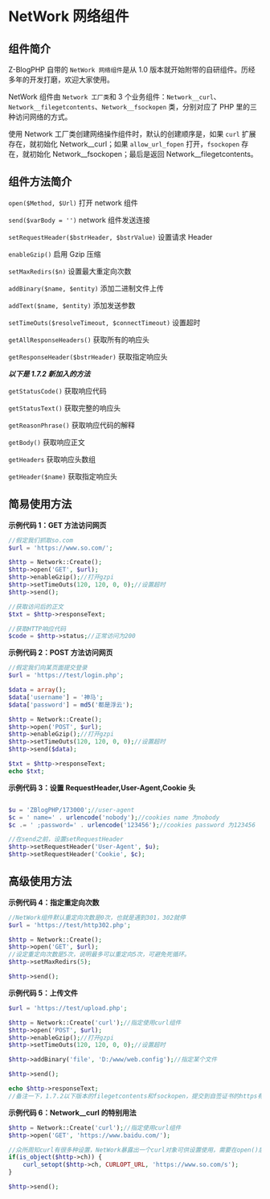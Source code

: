 # NetWork 网络组件

## 组件简介

Z-BlogPHP 自带的 `NetWork 网络组件`是从 1.0 版本就开始附带的自研组件。历经多年的开发打磨，欢迎大家使用。

NetWork 组件由 `Network 工厂类`和 3 个业务组件：`Network__curl`、`Network__filegetcontents`、`Network__fsockopen` 类，分别对应了 PHP 里的三种访问网络的方式。

使用 Network 工厂类创建网络操作组件时，默认的创建顺序是，如果 `curl` 扩展存在，就初始化 Network__curl；如果 `allow_url_fopen` 打开，`fsockopen` 存在，就初始化 Network__fsockopen；最后是返回 Network__filegetcontents。

## 组件方法简介

`open($Method, $Url)` 打开 network 组件

`send($varBody = '')` network 组件发送连接

`setRequestHeader($bstrHeader, $bstrValue)` 设置请求 Header

`enableGzip()` 启用 Gzip 压缩

`setMaxRedirs($n)` 设置最大重定向次数

`addBinary($name, $entity)` 添加二进制文件上传

`addText($name, $entity)` 添加发送参数

`setTimeOuts($resolveTimeout, $connectTimeout)` 设置超时

`getAllResponseHeaders()` 获取所有的响应头

`getResponseHeader($bstrHeader)` 获取指定响应头

***以下是 1.7.2 新加入的方法***

`getStatusCode()` 获取响应代码

`getStatusText()` 获取完整的响应头

`getReasonPhrase()` 获取响应代码的解释

`getBody()` 获取响应正文

`getHeaders` 获取响应头数组

`getHeader($name)` 获取指定响应头

## 简易使用方法

**示例代码 1：GET 方法访问网页**

```php
//假定我们抓取so.com
$url = 'https://www.so.com/';

$http = Network::Create();
$http->open('GET', $url);
$http->enableGzip();//打开gzpi
$http->setTimeOuts(120, 120, 0, 0);//设置超时
$http->send();

//获取访问后的正文
$txt = $http->responseText;

//获取HTTP响应代码
$code = $http->status;//正常访问为200
```
**示例代码 2：POST 方法访问网页**
```php
//假定我们向某页面提交登录
$url = 'https://test/login.php';

$data = array();
$data['username'] = '神马';
$data['password'] = md5('都是浮云');

$http = Network::Create();
$http->open('POST', $url);
$http->enableGzip();//打开gzpi
$http->setTimeOuts(120, 120, 0, 0);//设置超时
$http->send($data);

$txt = $http->responseText;
echo $txt;
```

**示例代码 3：设置 RequestHeader,User-Agent,Cookie 头**

```php

$u = 'ZBlogPHP/173000';//user-agent
$c = ' name=' . urlencode('nobody');//cookies name 为nobody
$c .= ' ;password=' . urlencode('123456');//cookies password 为123456

//在send之前，设置setRequestHeader
$http->setRequestHeader('User-Agent', $u);
$http->setRequestHeader('Cookie', $c);

```

## 高级使用方法

**示例代码 4：指定重定向次数**
```php
//NetWork组件默认重定向次数是0次，也就是遇到301，302就停
$url = 'https://test/http302.php';

$http = Network::Create();
$http->open('GET', $url);
//设定重定向次数是5次，说明最多可以重定向5次，可避免死循环。
$http->setMaxRedirs(5);

$http->send();
```

**示例代码 5：上传文件**

```php
$url = 'https://test/upload.php';

$http = Network::Create('curl');//指定使用curl组件
$http->open('POST', $url);
$http->enableGzip();//打开gzpi
$http->setTimeOuts(120, 120, 0, 0);//设置超时

$http->addBinary('file', 'D:/www/web.config');//指定某个文件

$http->send();

echo $http->responseText;
//备注一下，1.7.2以下版本的filegetcontents和fsockopen，提交到自签证书的https有故障，1.7.2已修复了。
```

**示例代码 6：Network__curl 的特别用法**

```php
$http = Network::Create('curl');//指定使用curl组件
$http->open('GET', 'https://www.baidu.com/');

//众所周知curl有很多种设置，NetWork暴露出一个curl对象可供设置使用，需要在open()后send()之前。
if(is_object($http->ch)) {
    curl_setopt($http->ch, CURLOPT_URL, 'https://www.so.com/s');
}

$http->send();
```
